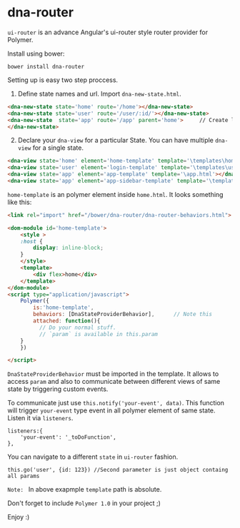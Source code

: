 # dna-router

`ui-router` is an advance Angular's ui-router style router provider for Polymer.

Install using bower: 
```script
bower install dna-router
```

Setting up is easy two step proccess.

1. Define state names and url. Import `dna-new-state.html`.
 ```html
<dna-new-state state='home' route='/home'></dna-new-state>
<dna-new-state state='user' route='/user/:id/'></dna-new-state>
<dna-new-state 	state='app' route='/app' parent='home'>     // Create link /home/app
</dna-new-state>
```


2. Declare your `dna-view` for a particular State. You can have multiple `dna-view` for a single state. 
```html
<dna-view state='home' element='home-template' template='\templates\home.html'></dna-view>
<dna-view state='user' element='login-template' template='\templates\user.html'></dna-view>
<dna-view state='app' element='app-template' template='\app.html'></dna-view>
<dna-view state='app' element='app-sidebar-template' template='\templates\app-sidebar.html'></dna-view>
```

`home-template` is an polymer element inside `home.html`. It looks something like this:


```html
<link rel="import" href="/bower/dna-router/dna-router-behaviors.html">

<dom-module id='home-template'>
	<style >
	:host {
		display: inline-block;
	}
	</style>
	<template>
		<div flex>home</div>
	</template>
</dom-module>
<script type="application/javascript">
    Polymer({
        is:'home-template',
        behaviors: [DnaStateProviderBehavior],		// Note this
        attached: function(){
          // Do your normal stuff.
          // `param` is available in this.param
	}
    })

</script>
```

`DnaStateProviderBehavior` must be imported in the template. It allows to access `param` and also to communicate between different views of same state by triggering custom events.

To communicate just use `this.notify('your-event', data)`. This function will trigger `your-event` type event in all polymer element of same state. Listen it via `listeners`.

```script
listeners:{
	'your-event': '_toDoFunction',
},
```

You can navigate to a different `state` in `ui-router` fashion.
``` script
this.go('user', {id: 123}) //Second parameter is just object containg all params
```


`Note: ` In above exapmple `template` path is absolute.

Don't forget to include `Polymer 1.0` in your project ;) 

Enjoy :)
